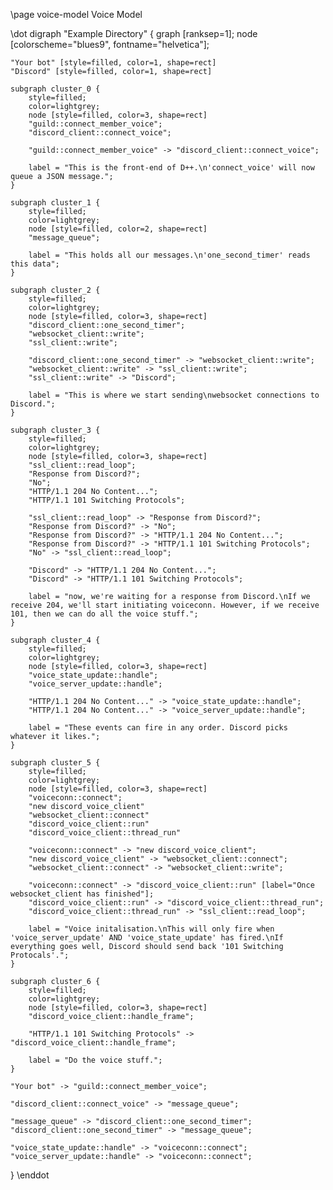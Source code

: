 \page voice-model Voice Model

\dot
digraph "Example Directory" {
	graph [ranksep=1];
	node [colorscheme="blues9", fontname="helvetica"];

	"Your bot" [style=filled, color=1, shape=rect]
	"Discord" [style=filled, color=1, shape=rect]
    
	subgraph cluster_0 {
		style=filled;
		color=lightgrey;
		node [style=filled, color=3, shape=rect]
		"guild::connect_member_voice";
		"discord_client::connect_voice";

		"guild::connect_member_voice" -> "discord_client::connect_voice";

		label = "This is the front-end of D++.\n'connect_voice' will now queue a JSON message.";
	}
	
	subgraph cluster_1 {
		style=filled;
		color=lightgrey;
		node [style=filled, color=2, shape=rect]
		"message_queue";

		label = "This holds all our messages.\n'one_second_timer' reads this data";
	}
	
	subgraph cluster_2 {
		style=filled;
		color=lightgrey;
		node [style=filled, color=3, shape=rect]
		"discord_client::one_second_timer";
		"websocket_client::write";
		"ssl_client::write";
		
		"discord_client::one_second_timer" -> "websocket_client::write";
		"websocket_client::write" -> "ssl_client::write";
		"ssl_client::write" -> "Discord";
		
		label = "This is where we start sending\nwebsocket connections to Discord.";
	}
	
	subgraph cluster_3 {
		style=filled;
		color=lightgrey;
		node [style=filled, color=3, shape=rect]
		"ssl_client::read_loop";
		"Response from Discord?";
		"No";
		"HTTP/1.1 204 No Content...";
		"HTTP/1.1 101 Switching Protocols";
		
		"ssl_client::read_loop" -> "Response from Discord?";
		"Response from Discord?" -> "No";
		"Response from Discord?" -> "HTTP/1.1 204 No Content...";
		"Response from Discord?" -> "HTTP/1.1 101 Switching Protocols";
		"No" -> "ssl_client::read_loop";
		
		"Discord" -> "HTTP/1.1 204 No Content...";
		"Discord" -> "HTTP/1.1 101 Switching Protocols";
		
		label = "now, we're waiting for a response from Discord.\nIf we receive 204, we'll start initiating voiceconn. However, if we receive 101, then we can do all the voice stuff.";
	}
	
	subgraph cluster_4 {
		style=filled;
		color=lightgrey;
		node [style=filled, color=3, shape=rect]
		"voice_state_update::handle";
		"voice_server_update::handle";
		
		"HTTP/1.1 204 No Content..." -> "voice_state_update::handle";
		"HTTP/1.1 204 No Content..." -> "voice_server_update::handle";
		
		label = "These events can fire in any order. Discord picks whatever it likes.";
	}
	
	subgraph cluster_5 {
		style=filled;
		color=lightgrey;
		node [style=filled, color=3, shape=rect]
		"voiceconn::connect";
		"new discord_voice_client"
		"websocket_client::connect"
		"discord_voice_client::run"
		"discord_voice_client::thread_run"
		
		"voiceconn::connect" -> "new discord_voice_client";
		"new discord_voice_client" -> "websocket_client::connect";
		"websocket_client::connect" -> "websocket_client::write";

		"voiceconn::connect" -> "discord_voice_client::run" [label="Once websocket_client has finished"];
		"discord_voice_client::run" -> "discord_voice_client::thread_run";
		"discord_voice_client::thread_run" -> "ssl_client::read_loop";
		
		label = "Voice initalisation.\nThis will only fire when 'voice_server_update' AND 'voice_state_update' has fired.\nIf everything goes well, Discord should send back '101 Switching Protocals'.";
	}
	
	subgraph cluster_6 {
		style=filled;
		color=lightgrey;
		node [style=filled, color=3, shape=rect]
		"discord_voice_client::handle_frame";
		
		"HTTP/1.1 101 Switching Protocols" -> "discord_voice_client::handle_frame";
		
		label = "Do the voice stuff.";
	}
    
	"Your bot" -> "guild::connect_member_voice";
	
	"discord_client::connect_voice" -> "message_queue";
	
	"message_queue" -> "discord_client::one_second_timer";
	"discord_client::one_second_timer" -> "message_queue";
	
	"voice_state_update::handle" -> "voiceconn::connect";
	"voice_server_update::handle" -> "voiceconn::connect";
}
\enddot
